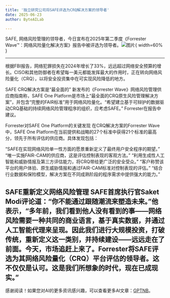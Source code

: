```yaml
---
title: '独立研究公司将SAFE评选为CRQ解决方案的领导者'
date: 2025-06-23
author: ByteAILab

---
```


SAFE, 网络风险管理的领导者，今日宣布在2025年第二季度《Forrester Wave™：网络风险量化解决方案》报告中被评选为领导者。![图片](https://ai-techpark.com/wp-content/uploads/Independent.jpg){ width=60% }

---

根据FBI报告，网络犯罪损失在2024年增长了33%，远远超过网络安全预算的增长。CISO和其他防御者在希望每一美元都能发挥最大的作用时，正在转向网络风险量化（CRQ），以将安全投资集中在可实现风险降低的地方。

SAFE CRQ解决方案是“最全面的”
新发布的《Forrester Wave》网络风险管理供应商指南称，SAFE One Platform是市场上“最全面的CRQ原生风险管理解决方案”，并包含“完整的FAIR标准”用于网络风险量化。“希望建立基于可辩护的数据驱动CRQ基础的持续网络风险管理程序的组织，应考虑SAFE。” Forrester在报告中建议。

Forrester对SAFE One Platform的关键发现
在CRQ解决方案的Forrester Wave中，SAFE One Platform在当前提供和战略的27个标准中获得21个标准的最高分，领先于所有评估的供应商。具体发现包括：

“SAFE在实现网络风险单一性方面的愿景重新定义了最终用户安全程序的期望。”
“唯一实施FAIR-CAM的供应商，这是评估控制表现的客观方法。”
“利用生成性人工智能和威胁情报及第三方评估能力，将CRQ带给更广泛的安全受众。”
“客户称赞该平台的用户体验、原生威胁情报和通过FAIR-CAM标准对控制表现的评估。”
“结合行业数据和保险模型，解决方案在不同成熟阶段的程序需求中提供强大的能力。”

SAFE重新定义网络风险管理
SAFE首席执行官Saket Modi评论道：“你不能通过跟随潮流来塑造未来。”他表示，“多年前，我们看到他人没有看到的事——网络风险需要一种共同的商业语言，基于真实数据，并通过人工智能代理来呈现。因此我们进行大规模投资，打破传统，重新定义这一类别，并持续建设——远远走在了前面。今天，市场追赶上来了。Forrester将SAFE评选为其网络风险量化（CRQ）平台评估的领导者。这不仅仅是认可。这是我们所想象的时代，现在已成现实。”
---
感谢阅读！如果您对AI的更多资讯感兴趣，可以查看更多AI文章：[GPTNB](https://gptnb.com)。